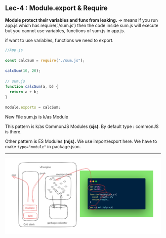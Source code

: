## Lec-4 : Module.export & Require

**Module protect their variables and funx from leaking.**
→ means if you run app.js which has require(’./sum.js’) then the code inside sum.js will execute but you cannot use variables, functions of sum.js in app.js.

if want to use variables, functions we need to export.

```jsx
//App.js

const calcSum = require("./sum.js");

calcSum(10, 20);

// sum.js
function calcSum(a, b) {
  return a + b;
}

module.exports = calcSum;
```

New File sum.js is k/as Module

This pattern is k/as CommonJS Modules **(cjs)**. By default type : commonJS is there.

Other pattern is ES Modules **(mjs).** We use import/export here. We have to make `type="module"` in package.json.

---

[]()

![alt text](image.png)
